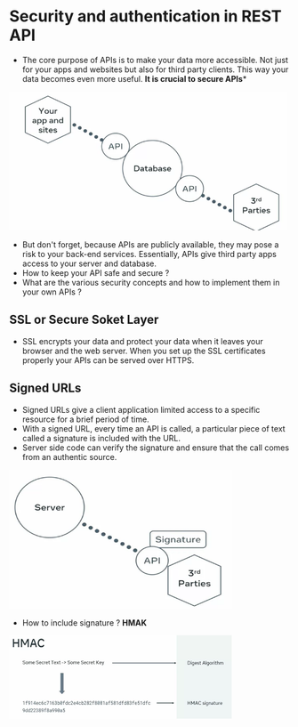 
# Security and authentication in REST API
- The core purpose of APIs is to make your data more accessible. Not just for your apps and websites but also for third party clients. This way your data becomes even more useful. **It is crucial to secure APIs***

<img src="./images/API_accessible.png" width="500" height="250" alt="Security">

- But don't forget, because APIs are publicly available, they may pose a risk to your back-end services. Essentially, APIs give third party apps access to your server and database.
- How to keep your API safe and secure ?
- What are the various security concepts and how to implement them in your own APIs ?

## SSL or Secure Soket Layer
- SSL encrypts your data and protect your data when it leaves your browser and the web server. When you set up the SSL certificates properly your APIs can be served over HTTPS.

## Signed URLs
- Signed URLs give a client application limited access to a specific resource for a brief period of time. 
- With a signed URL, every time an API is called, a particular piece of text called a signature is included with the URL.
- Server side code can verify the signature and ensure that the call comes from an authentic source.
<img src="./images/Signature.png" width="400" height="250" alt="Security">

- How to include signature ? **HMAK**  
<img src="./images/hmak.png" width="400" height="150" alt="Security">


